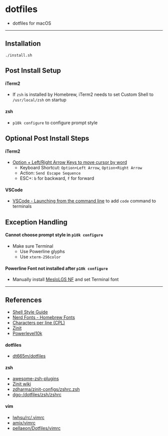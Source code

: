 # dotfiles
- dotfiles for macOS

---

## Installation
```console
./install.sh
```

## Post Install Setup

#### iTerm2
- If `zsh` is installed by Homebrew, iTerm2 needs to set Custom Shell to `/usr/local/zsh` on startup

#### zsh
- `p10k configure` to configure prompt style

## Optional Post Install Steps

#### iTerm2
- [Option + Left/Right Arrow Keys to move cursor by word](http://tgmerritt.github.io/jekyll/update/2015/06/23/option-arrow-in-iterm2.html)
	- Keyboard Shortcut: `Option+Left Arrow`, `Option+Right Arrow`
	- Action: `Send Escape Sequence`
	- ESC+: `b` for backward, `f` for forward

#### VSCode
- [VSCode - Launching from the command line](https://code.visualstudio.com/docs/setup/mac#_launching-from-the-command-line) to add `code` command to terminals

## Exception Handling

#### Cannot choose prompt style in `p10k configure`
- Make sure Terminal
	- Use Powerline glyphs
	- Use `xterm-256color` 

#### Powerline Font not installed after `p10k configure`
- Manually install [MesloLGS NF](https://github.com/romkatv/powerlevel10k#manual-font-installation) and set Terminal font

---

## References
- [Shell Style Guide](https://google.github.io/styleguide/shellguide.html)
- [Nerd Fonts - Homebrew Fonts](https://github.com/ryanoasis/nerd-fonts#option-4-homebrew-fonts)
- [Characters per line (CPL)](https://en.wikipedia.org/wiki/Characters_per_line)
- [Zinit](https://github.com/zdharma/zinit)
- [Powerlevel10k](https://github.com/romkatv/powerlevel10k)

#### dotfiles
- [dt665m/dotfiles](https://github.com/dt665m/dotfiles)

#### zsh
- [awesome-zsh-plugins](https://github.com/unixorn/awesome-zsh-plugins)
- [Zinit wiki](http://zdharma.org/zinit/wiki/)
- [zdharma/zinit-configs/zshrc.zsh](https://github.com/zdharma/zinit-configs/blob/master/psprint/zshrc.zsh)
- [dgo-/dotfiles/zsh/zshrc](https://github.com/dgo-/dotfiles/blob/master/zsh/zshrc)

#### vim
- [lwhsu/rc/.vimrc](https://github.com/lwhsu/rc/blob/master/.vimrc)
- [amix/vimrc](https://github.com/amix/vimrc)
- [pellaeon/Dotfiles/vimrc](https://github.com/pellaeon/Dotfiles/blob/master/vimrc)